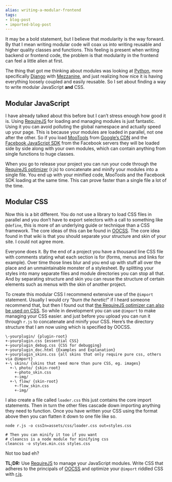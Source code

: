 ```yaml
---
alias: writing-a-modular-frontend
tags:
- blog-post
- imported-blog-post
---
```



It may be a bold statement, but I believe that modularity is the way forward. By that I mean writing modular code will coax us into writing reusable and higher quality classes and functions. This feeling is present when writing backend or frontend code, the problem is that modularity in the frontend can feel a little alien at first.

The thing that got me thinking about modules was looking at [Python](http://www.python.org/), more specifically [Django](https://www.djangoproject.com/) with [Mezzanine](http://mezzanine.jupo.org/), and just realizing how nice it is having everything loosely coupled and easily reusable. So I set about finding a way to write modular JavaScript **and** CSS.

## Modular JavaScript

I have already talked about this before but I can’t stress enough how good it is. Using [RequireJS](http://requirejs.org/) for loading and managing modules is just fantastic. Using it you can avoid polluting the global namespace and actually speed up your page. This is because your modules are loaded in parallel, not one after the other. So if you load [MooTools](http://mootools.net/) from [Google’s CDN](https://code.google.com/apis/libraries/devguide.html) and the [Facebook JavaScript SDK](https://developers.facebook.com/docs/reference/javascript/) from the Facebook servers they will be loaded side by side along with your own modules, which can contain anything from single functions to huge classes.

When you go to release your project you can run your code through the [RequireJS optimizer](http://requirejs.org/docs/optimization.html) (r.js) to concatenate and minify your modules into a single file. You end up with your minified code, MooTools and the Facebook SDK loading at the same time. This can prove faster than a single file a lot of the time.

## Modular CSS

Now this is a bit different. You do not use a library to load CSS files in parallel and you don’t have to export selectors with a call to something like `@define`, this is more of an underlying guide or technique than a CSS framework. The core ideas of this can be found in [OOCSS](https://github.com/stubbornella/oocss/wiki). The core idea found in that wiki is that you should separate your structure and skin of your site. I could not agree more.

Everyone does it. By the end of a project you have a thousand line CSS file with comments stating what each section is for (forms, menus and links for example). Over time those lines blur and you end up with stuff all over the place and an unmaintainable monster of a stylesheet. By splitting your styles into many separate files and module directories you can stop all that. And by separating structure and skin you can reuse the structure of certain elements such as menus with the skin of another project.

To create this modular CSS I recommend extensive use of the `@import` statement. Usually I would cry “_burn the heretic!_” if I heard someone recommend that, but then I found out that [the RequireJS optimizer can also be used on CSS](http://requirejs.org/docs/optimization.html#onecss). So while in development you can use `@import` to make managing your CSS easier. and just before you upload you can run it through `r.js` to concatenate and minify your CSS. Here’s the directory structure that I am now using which is specified by OOCSS.

```
\-yourplugin/ {plugin-root}  
+-yourplugin.css {essential CSS}  
+-yourplugin_debug.css {CSS for debugging} 
+-yourplugin_doc.html {Examples and Explanation}  
+-yourplugin_skins.css {all skins that only require pure css, others via @import}  
+-\ skins/ {skins that need more than pure CSS, eg. images}  
  +-\ photo/ {skin-root}  
    +-photo_skin.css  
    +-img/  
  +-\ flow/ {skin-root}  
    +-flow_skin.css  
    +-img/
```

I also create a file called `loader.css` this just contains the core import statements. Then in turn the other files cascade down importing anything they need to function. Once you have written your CSS using the format above then you can flatten it down to one file like so.

```
node r.js -o cssIn=assets/css/loader.css out=styles.css

# Then you can minify it too if you want
# cleancss is a node module for minifying css
cleancss -o styles.min.css styles.css
```

Not too bad eh?

**TL;DR:** Use [RequireJS](http://requirejs.org/) to manage your JavaScript modules. Write CSS that adheres to the principals of [OOCSS](https://github.com/stubbornella/oocss/wiki) and optimize your `@import` riddled CSS with [r.js](http://requirejs.org/docs/optimization.html#onecss).
